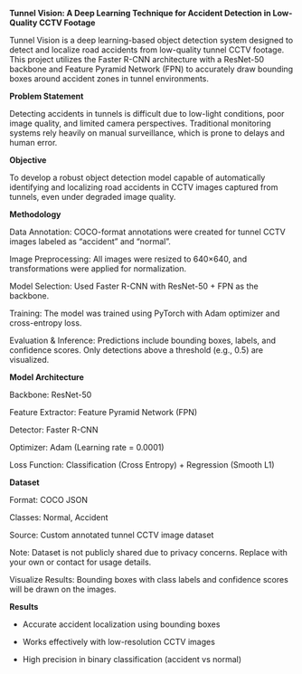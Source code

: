 **Tunnel Vision: A Deep Learning Technique for Accident Detection in Low-Quality CCTV Footage** 

Tunnel Vision is a deep learning-based object detection system designed to detect and localize road accidents from low-quality tunnel CCTV footage. This project utilizes the Faster R-CNN architecture with a ResNet-50 backbone and Feature Pyramid Network (FPN) to accurately draw bounding boxes around accident zones in tunnel environments.

**Problem Statement**

Detecting accidents in tunnels is difficult due to low-light conditions, poor image quality, and limited camera perspectives. Traditional monitoring systems rely heavily on manual surveillance, which is prone to delays and human error.

 **Objective**
 
To develop a robust object detection model capable of automatically identifying and localizing road accidents in CCTV images captured from tunnels, even under degraded image quality.

**Methodology**

Data Annotation: COCO-format annotations were created for tunnel CCTV images labeled as “accident” and “normal”.

Image Preprocessing: All images were resized to 640×640, and transformations were applied for normalization.

Model Selection: Used Faster R-CNN with ResNet-50 + FPN as the backbone.

Training: The model was trained using PyTorch with Adam optimizer and cross-entropy loss.

Evaluation & Inference: Predictions include bounding boxes, labels, and confidence scores. Only detections above a threshold (e.g., 0.5) are visualized.

**Model Architecture**

Backbone: ResNet-50

Feature Extractor: Feature Pyramid Network (FPN)

Detector: Faster R-CNN

Optimizer: Adam (Learning rate = 0.0001)

Loss Function: Classification (Cross Entropy) + Regression (Smooth L1)

**Dataset**

Format: COCO JSON

Classes: Normal, Accident

Source: Custom annotated tunnel CCTV image dataset

Note: Dataset is not publicly shared due to privacy concerns. Replace with your own or contact for usage details.

Visualize Results:
Bounding boxes with class labels and confidence scores will be drawn on the images.

**Results**

- Accurate accident localization using bounding boxes

- Works effectively with low-resolution CCTV images

- High precision in binary classification (accident vs normal)

